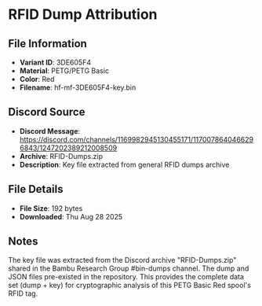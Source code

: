 # RFID Dump Attribution

## File Information
- **Variant ID**: 3DE605F4
- **Material**: PETG/PETG Basic
- **Color**: Red
- **Filename**: hf-mf-3DE605F4-key.bin

## Discord Source
- **Discord Message**: https://discord.com/channels/1169982945130455171/1170078640466296843/1247202389212008509
- **Archive**: RFID-Dumps.zip
- **Description**: Key file extracted from general RFID dumps archive

## File Details
- **File Size**: 192 bytes
- **Downloaded**: Thu Aug 28 2025

## Notes
The key file was extracted from the Discord archive "RFID-Dumps.zip" shared in the Bambu Research Group #bin-dumps channel. The dump and JSON files pre-existed in the repository. This provides the complete data set (dump + key) for cryptographic analysis of this PETG Basic Red spool's RFID tag.